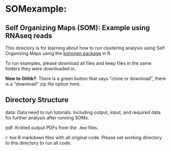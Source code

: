 # SOMexample: 
## Self Organizing Maps (SOM): Example using RNAseq reads

This directory is for learning about how to run clustering analysis using Self Organizing Maps using the [kohonen package](https://cran.r-project.org/web/packages/kohonen/kohonen.pdf) in R. 

To run examples, please download all files and keep files in the same folders they were downloaded in.  

**New to Githb?**: There is a green button that says "clone or download", there is a "download" zip file option here. 

## Directory Structure

data: Data need to run tutorials. Including output, input, and required data for further analysis after running SOMs.   

pdf: Knitted output PDFs from the `.Rmd` files.

r: `Rmd` R markdown files with all original code.  Please set working directory to this directory to run all code. 

